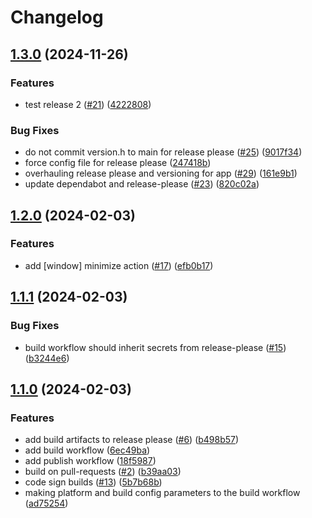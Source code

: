 # Changelog

## [1.3.0](https://github.com/xeekworx/WindowTool/compare/v1.2.0...v1.3.0) (2024-11-26)


### Features

* test release 2 ([#21](https://github.com/xeekworx/WindowTool/issues/21)) ([4222808](https://github.com/xeekworx/WindowTool/commit/42228086c0ebf4850644ba5853db20ad28489c4a))


### Bug Fixes

* do not commit version.h to main for release please ([#25](https://github.com/xeekworx/WindowTool/issues/25)) ([9017f34](https://github.com/xeekworx/WindowTool/commit/9017f34523d39d177c73e16b40fc9c7a0f8ea01e))
* force config file for release please ([247418b](https://github.com/xeekworx/WindowTool/commit/247418b4e7610cc993231a67693607117daee092))
* overhauling release please and versioning for app ([#29](https://github.com/xeekworx/WindowTool/issues/29)) ([161e9b1](https://github.com/xeekworx/WindowTool/commit/161e9b1f48e8d6f1d20b3a872a4a3fc301583937))
* update dependabot and release-please ([#23](https://github.com/xeekworx/WindowTool/issues/23)) ([820c02a](https://github.com/xeekworx/WindowTool/commit/820c02a0cb1a91a9d74065aded1c9749e46d864a))

## [1.2.0](https://github.com/xeekworx/WindowTool/compare/v1.1.1...v1.2.0) (2024-02-03)


### Features

* add [window] minimize action ([#17](https://github.com/xeekworx/WindowTool/issues/17)) ([efb0b17](https://github.com/xeekworx/WindowTool/commit/efb0b17acfb199824c00fc646c17779d736507b7))

## [1.1.1](https://github.com/xeekworx/WindowTool/compare/v1.1.0...v1.1.1) (2024-02-03)


### Bug Fixes

* build workflow should inherit secrets from release-please ([#15](https://github.com/xeekworx/WindowTool/issues/15)) ([b3244e6](https://github.com/xeekworx/WindowTool/commit/b3244e6b34b2b3f06452a22f9ce4cca14146cfb1))

## [1.1.0](https://github.com/xeekworx/WindowTool/compare/v1.2.1...v1.1.0) (2024-02-03)


### Features

* add build artifacts to release please ([#6](https://github.com/xeekworx/WindowTool/issues/6)) ([b498b57](https://github.com/xeekworx/WindowTool/commit/b498b579496e19165da81d8ce6bb8c0d16a2f85a))
* add build workflow ([6ec49ba](https://github.com/xeekworx/WindowTool/commit/6ec49ba39a4220933269f33b56a43f7cdbc891aa))
* add publish workflow ([18f5987](https://github.com/xeekworx/WindowTool/commit/18f5987f95aab66b6f8befb9ebe60f3054029164))
* build on pull-requests ([#2](https://github.com/xeekworx/WindowTool/issues/2)) ([b39aa03](https://github.com/xeekworx/WindowTool/commit/b39aa031a2afad573c9428eb7bb8cb4bbdb593d1))
* code sign builds ([#13](https://github.com/xeekworx/WindowTool/issues/13)) ([5b7b68b](https://github.com/xeekworx/WindowTool/commit/5b7b68b4328983bfee8bdd72993dab9e191b9542))
* making platform and build config parameters to the build workflow ([ad75254](https://github.com/xeekworx/WindowTool/commit/ad75254513217cbf93567fc1041d7bbae9345b23))
